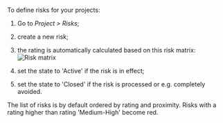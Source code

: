 To define risks for your projects:

1.  Go to *Project \> Risks*;

2.  create a new risk;

3.  the rating is automatically calculated based on this risk matrix:  
    ![Risk matrix](../static/description/matrix.png)

4.  set the state to 'Active' if the risk is in effect;

5.  set the state to 'Closed' if the risk is processed or e.g.
    completely avoided.

The list of risks is by default ordered by rating and proximity. Risks
with a rating higher than rating 'Medium-High' become red.
